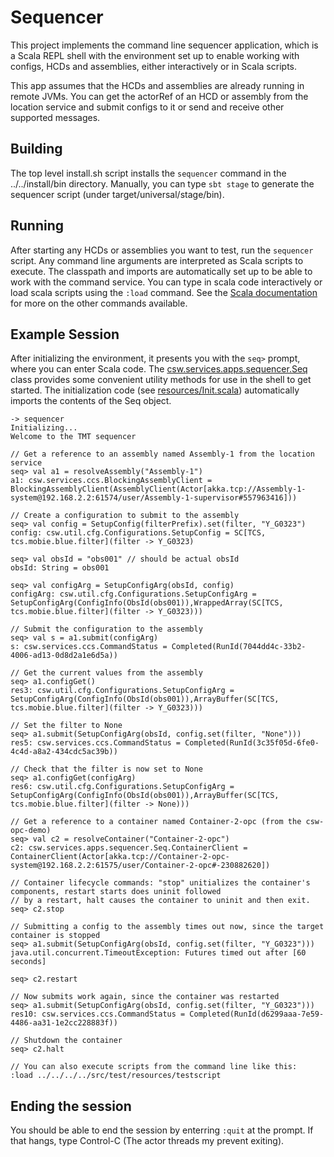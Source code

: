 Sequencer
=========

This project implements the command line sequencer application, which is a Scala REPL shell
with the environment set up to enable working with configs, HCDs and assemblies, either
interactively or in Scala scripts.

This app assumes that the HCDs and assemblies are already running in remote JVMs.
You can get the actorRef of an HCD or assembly from the location service and submit configs to it 
or send and receive other supported messages.

Building
--------

The top level install.sh script installs the `sequencer` command in the ../../install/bin directory.
Manually, you can type `sbt stage` to generate the sequencer script (under target/universal/stage/bin).

Running
-------

After starting any HCDs or assemblies you want to test, run the `sequencer` script.
Any command line arguments are interpreted as Scala scripts to execute.
The classpath and imports are automatically set up to be able to work with the command service.
You can type in scala code interactively or load scala scripts using the `:load` command.
See the [Scala documentation](http://docs.scala-lang.org/scala/2.11/) for more on the other commands available.

Example Session
---------------

After initializing the environment, it presents you with the `seq>` prompt, where you can enter Scala code.
The [csw.services.apps.sequencer.Seq](src/main/scala/csw/services/apps/sequencer/Seq.scala) class provides 
some convenient utility methods for use in the shell to get started.
The initialization code (see [resources/Init.scala](src/main/resources/Init.scala)) automatically imports 
the contents of the Seq object.

    -> sequencer
    Initializing...
    Welcome to the TMT sequencer
    
    // Get a reference to an assembly named Assembly-1 from the location service
    seq> val a1 = resolveAssembly("Assembly-1")
    a1: csw.services.ccs.BlockingAssemblyClient = BlockingAssemblyClient(AssemblyClient(Actor[akka.tcp://Assembly-1-system@192.168.2.2:61574/user/Assembly-1-supervisor#557963416]))
    
    // Create a configuration to submit to the assembly
    seq> val config = SetupConfig(filterPrefix).set(filter, "Y_G0323")
    config: csw.util.cfg.Configurations.SetupConfig = SC[TCS, tcs.mobie.blue.filter](filter -> Y_G0323)

    seq> val obsId = "obs001" // should be actual obsId
    obsId: String = obs001
    
    seq> val configArg = SetupConfigArg(obsId, config)
    configArg: csw.util.cfg.Configurations.SetupConfigArg = SetupConfigArg(ConfigInfo(ObsId(obs001)),WrappedArray(SC[TCS, tcs.mobie.blue.filter](filter -> Y_G0323)))

    // Submit the configuration to the assembly
    seq> val s = a1.submit(configArg)
    s: csw.services.ccs.CommandStatus = Completed(RunId(7044dd4c-33b2-4006-ad13-0d8d2a1e6d5a))
    
    // Get the current values from the assembly
    seq> a1.configGet()
    res3: csw.util.cfg.Configurations.SetupConfigArg = SetupConfigArg(ConfigInfo(ObsId(obs001)),ArrayBuffer(SC[TCS, tcs.mobie.blue.filter](filter -> Y_G0323)))
    
    // Set the filter to None
    seq> a1.submit(SetupConfigArg(obsId, config.set(filter, "None")))
    res5: csw.services.ccs.CommandStatus = Completed(RunId(3c35f05d-6fe0-4c4d-a8a2-434cdc5ac39b))

    // Check that the filter is now set to None
    seq> a1.configGet(configArg)
    res6: csw.util.cfg.Configurations.SetupConfigArg = SetupConfigArg(ConfigInfo(ObsId(obs001)),ArrayBuffer(SC[TCS, tcs.mobie.blue.filter](filter -> None)))

    // Get a reference to a container named Container-2-opc (from the csw-opc-demo)
    seq> val c2 = resolveContainer("Container-2-opc")
    c2: csw.services.apps.sequencer.Seq.ContainerClient = ContainerClient(Actor[akka.tcp://Container-2-opc-system@192.168.2.2:61575/user/Container-2-opc#-230882620])

    // Container lifecycle commands: "stop" unitializes the container's components, restart starts does uninit followed
    // by a restart, halt causes the container to uninit and then exit.
    seq> c2.stop

    // Submitting a config to the assembly times out now, since the target container is stopped
    seq> a1.submit(SetupConfigArg(obsId, config.set(filter, "Y_G0323")))
    java.util.concurrent.TimeoutException: Futures timed out after [60 seconds]

    seq> c2.restart

    // Now submits work again, since the container was restarted
    seq> a1.submit(SetupConfigArg(obsId, config.set(filter, "Y_G0323")))
    res10: csw.services.ccs.CommandStatus = Completed(RunId(d6299aaa-7e59-4486-aa31-1e2cc228883f))

    // Shutdown the container
    seq> c2.halt
    
    // You can also execute scripts from the command line like this:
    :load ../../../../src/test/resources/testscript


Ending the session
------------------

You should be able to end the session by enterring `:quit` at the prompt. 
If that hangs, type Control-C (The actor threads my prevent exiting).

